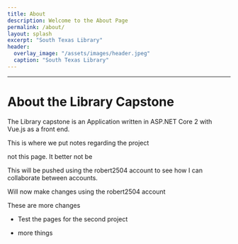 ```yaml
---
title: About
description: Welcome to the About Page
permalink: /about/
layout: splash
excerpt: "South Texas Library"
header:
  overlay_image: "/assets/images/header.jpeg"
  caption: "South Texas Library"
---
```


---

# About the Library Capstone

The Library capstone is an Application written in ASP.NET Core 2 with Vue.js as a front end.

This is where we put notes regarding the project

not this page. It better not be

This will be pushed using the robert2504 account to see how I can collaborate between accounts.

Will now make changes using the robert2504 account

These are more changes

- Test the pages for the second project

* more things
